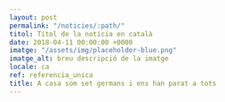 ```yaml
---
layout: post
permalink: "/noticies/:path/"
titol: Títol de la notícia en català
date: 2018-04-11 00:00:00 +0000
imatge: "/assets/img/placeholder-blue.png"
imatge_alt: breu descripció de la imatge
locale: ca
ref: referencia_unica
title: A casa som set germans i ens han parat a tots
---
```

